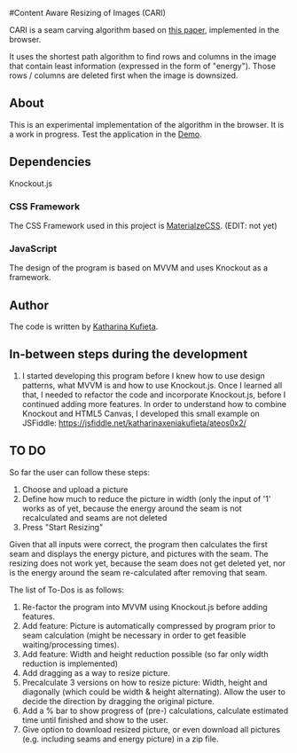 #Content Aware Resizing of Images (CARI)

CARI is a seam carving algorithm based on [this paper](http://graphics.cs.cmu.edu/courses/15-463/2007_fall/hw/proj2/imret.pdf), implemented in the browser.

It uses the shortest path algorithm to find rows and columns in the image that contain least information (expressed in the form of "energy").
Those rows / columns are deleted first when the image is downsized.

## About
This is an experimental implementation of the algorithm in the browser. It is a work in progress.
Test the application in the [Demo](http://katharinaxeniakufieta.github.io/cari/).

## Dependencies
Knockout.js

### CSS Framework
The CSS Framework used in this project is [MaterialzeCSS](http://materializecss.com/). (EDIT: not yet)

### JavaScript
The design of the program is based on MVVM and uses Knockout as a framework.

## Author
The code is written by [Katharina Kufieta](https://www.linkedin.com/in/katharinakufieta).

## In-between steps during the development
1. I started developing this program before I knew how to use design patterns, what MVVM is and how to use Knockout.js. Once I learned all that, I needed to refactor the code and incorporate Knockout.js, before I continued adding more features. In order to understand how to combine Knockout and HTML5 Canvas, I developed this small example on JSFiddle: https://jsfiddle.net/katharinaxeniakufieta/ateos0x2/

## TO DO
So far the user can follow these steps:

1. Choose and upload a picture
2. Define how much to reduce the picture in width (only the input of '1' works as of yet, because the energy around the seam is not recalculated and seams are not deleted
3. Press "Start Resizing"

Given that all inputs were correct, the program then calculates the first seam and displays the energy picture, and pictures with the seam. The resizing does not work yet, because the seam does not get deleted yet, nor is the energy around the seam re-calculated after removing that seam.

The list of To-Dos is as follows:

1. Re-factor the program into MVVM using Knockout.js before adding features.
2. Add feature: Picture is automatically compressed by program prior to seam calculation (might be necessary in order to get feasible waiting/processing times).
3. Add feature: Width and height reduction possible (so far only width reduction is implemented)
4. Add dragging as a way to resize picture.
5. Precalculate 3 versions on how to resize picture: Width, height and diagonally (which could be width & height alternating). Allow the user to decide the direction by dragging the original picture.
6. Add a % bar to show progress of (pre-) calculations, calculate estimated time until finished and show to the user.
7. Give option to download resized picture, or even download all pictures (e.g. including seams and energy picture) in a zip file.
